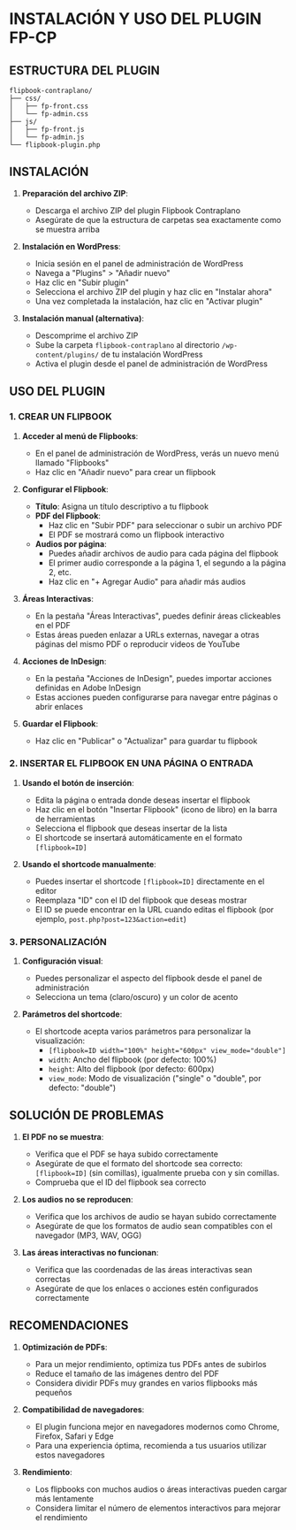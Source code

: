 # INSTALACIÓN Y USO DEL PLUGIN FP-CP

## ESTRUCTURA DEL PLUGIN

```
flipbook-contraplano/
├── css/
│   ├── fp-front.css
│   └── fp-admin.css
├── js/
│   ├── fp-front.js
│   └── fp-admin.js
└── flipbook-plugin.php
```

## INSTALACIÓN

1. **Preparación del archivo ZIP**:

   - Descarga el archivo ZIP del plugin Flipbook Contraplano
   - Asegúrate de que la estructura de carpetas sea exactamente como se muestra arriba
2. **Instalación en WordPress**:

   - Inicia sesión en el panel de administración de WordPress
   - Navega a "Plugins" > "Añadir nuevo"
   - Haz clic en "Subir plugin"
   - Selecciona el archivo ZIP del plugin y haz clic en "Instalar ahora"
   - Una vez completada la instalación, haz clic en "Activar plugin"
3. **Instalación manual (alternativa)**:

   - Descomprime el archivo ZIP
   - Sube la carpeta `flipbook-contraplano` al directorio `/wp-content/plugins/` de tu instalación WordPress
   - Activa el plugin desde el panel de administración de WordPress

## USO DEL PLUGIN

### 1. CREAR UN FLIPBOOK

1. **Acceder al menú de Flipbooks**:

   - En el panel de administración de WordPress, verás un nuevo menú llamado "Flipbooks"
   - Haz clic en "Añadir nuevo" para crear un flipbook
2. **Configurar el Flipbook**:

   - **Título**: Asigna un título descriptivo a tu flipbook
   - **PDF del Flipbook**:
     - Haz clic en "Subir PDF" para seleccionar o subir un archivo PDF
     - El PDF se mostrará como un flipbook interactivo
   - **Audios por página**:
     - Puedes añadir archivos de audio para cada página del flipbook
     - El primer audio corresponde a la página 1, el segundo a la página 2, etc.
     - Haz clic en "+ Agregar Audio" para añadir más audios
3. **Áreas Interactivas**:

   - En la pestaña "Áreas Interactivas", puedes definir áreas clickeables en el PDF
   - Estas áreas pueden enlazar a URLs externas, navegar a otras páginas del mismo PDF o reproducir videos de YouTube
4. **Acciones de InDesign**:

   - En la pestaña "Acciones de InDesign", puedes importar acciones definidas en Adobe InDesign
   - Estas acciones pueden configurarse para navegar entre páginas o abrir enlaces
5. **Guardar el Flipbook**:

   - Haz clic en "Publicar" o "Actualizar" para guardar tu flipbook

### 2. INSERTAR EL FLIPBOOK EN UNA PÁGINA O ENTRADA

1. **Usando el botón de inserción**:

   - Edita la página o entrada donde deseas insertar el flipbook
   - Haz clic en el botón "Insertar Flipbook" (icono de libro) en la barra de herramientas
   - Selecciona el flipbook que deseas insertar de la lista
   - El shortcode se insertará automáticamente en el formato `[flipbook=ID]`
2. **Usando el shortcode manualmente**:

   - Puedes insertar el shortcode `[flipbook=ID]` directamente en el editor
   - Reemplaza "ID" con el ID del flipbook que deseas mostrar
   - El ID se puede encontrar en la URL cuando editas el flipbook (por ejemplo, `post.php?post=123&action=edit`)

### 3. PERSONALIZACIÓN

1. **Configuración visual**:

   - Puedes personalizar el aspecto del flipbook desde el panel de administración
   - Selecciona un tema (claro/oscuro) y un color de acento
2. **Parámetros del shortcode**:

   - El shortcode acepta varios parámetros para personalizar la visualización:
     - `[flipbook=ID width="100%" height="600px" view_mode="double"]`
     - `width`: Ancho del flipbook (por defecto: 100%)
     - `height`: Alto del flipbook (por defecto: 600px)
     - `view_mode`: Modo de visualización ("single" o "double", por defecto: "double")

## SOLUCIÓN DE PROBLEMAS

1. **El PDF no se muestra**:

   - Verifica que el PDF se haya subido correctamente
   - Asegúrate de que el formato del shortcode sea correcto: `[flipbook=ID]` (sin comillas), igualmente prueba con y sin comillas.
   - Comprueba que el ID del flipbook sea correcto
2. **Los audios no se reproducen**:

   - Verifica que los archivos de audio se hayan subido correctamente
   - Asegúrate de que los formatos de audio sean compatibles con el navegador (MP3, WAV, OGG)
3. **Las áreas interactivas no funcionan**:

   - Verifica que las coordenadas de las áreas interactivas sean correctas
   - Asegúrate de que los enlaces o acciones estén configurados correctamente

## RECOMENDACIONES

1. **Optimización de PDFs**:

   - Para un mejor rendimiento, optimiza tus PDFs antes de subirlos
   - Reduce el tamaño de las imágenes dentro del PDF
   - Considera dividir PDFs muy grandes en varios flipbooks más pequeños
2. **Compatibilidad de navegadores**:

   - El plugin funciona mejor en navegadores modernos como Chrome, Firefox, Safari y Edge
   - Para una experiencia óptima, recomienda a tus usuarios utilizar estos navegadores
3. **Rendimiento**:

   - Los flipbooks con muchos audios o áreas interactivas pueden cargar más lentamente
   - Considera limitar el número de elementos interactivos para mejorar el rendimiento
